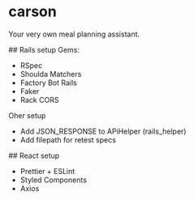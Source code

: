 # carson

Your very own meal planning assistant.

## Rails setup
Gems:

- RSpec
- Shoulda Matchers
- Factory Bot Rails
- Faker
- Rack CORS

Oher setup

- Add JSON_RESPONSE to APiHelper (rails_helper)
- Add filepath for retest specs

## React setup

- Prettier + ESLint
- Styled Components
- Axios
